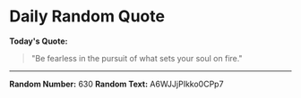 # Daily Random Quote

**Today's Quote:**
> "Be fearless in the pursuit of what sets your soul on fire."

---

**Random Number:** 630
**Random Text:** A6WJJjPIkko0CPp7
